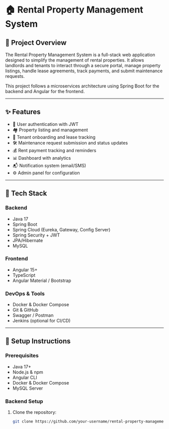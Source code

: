 # 🏠 Rental Property Management System

## 📌 Project Overview

The Rental Property Management System is a full-stack web application designed to simplify the management of rental properties. It allows landlords and tenants to interact through a secure portal, manage property listings, handle lease agreements, track payments, and submit maintenance requests.

This project follows a microservices architecture using Spring Boot for the backend and Angular for the frontend.

---

## ✨ Features

- 🔐 User authentication with JWT
- 🏘️ Property listing and management
- 👥 Tenant onboarding and lease tracking
- 🛠️ Maintenance request submission and status updates
- 💰 Rent payment tracking and reminders
- 📊 Dashboard with analytics
- 📬 Notification system (email/SMS)
- ⚙️ Admin panel for configuration

---

## 🧰 Tech Stack

### Backend
- Java 17
- Spring Boot
- Spring Cloud (Eureka, Gateway, Config Server)
- Spring Security + JWT
- JPA/Hibernate
- MySQL

### Frontend
- Angular 15+
- TypeScript
- Angular Material / Bootstrap

### DevOps & Tools
- Docker & Docker Compose
- Git & GitHub
- Swagger / Postman
- Jenkins (optional for CI/CD)

---

## 🚀 Setup Instructions

### Prerequisites
- Java 17+
- Node.js & npm
- Angular CLI
- Docker & Docker Compose
- MySQL Server

### Backend Setup
1. Clone the repository:
   ```bash
   git clone https://github.com/your-username/rental-property-management.git

